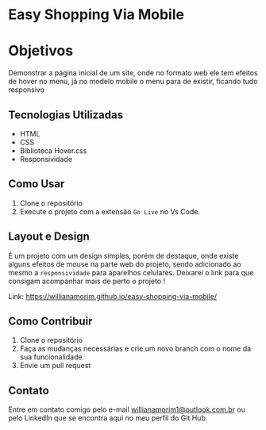 # Easy Shopping Via Mobile

# Objetivos
Demonstrar a página inicial de um site, onde no formato web ele tem efeitos de hover no menu, já no modelo mobile o menu para de existir, ficando tudo responsivo

## Tecnologias Utilizadas

- HTML
- CSS
- Biblioteca Hover.css
- Responsividade

## Como Usar

1. Clone o repositório
2. Execute o projeto com a extensão `Go Live` no Vs Code.

## Layout e Design

É um projeto com um design simples, porém de destaque, onde existe alguns efeitos de mouse na parte web do projeto, sendo adicionado ao mesmo a `responsividade` para aparelhos celulares. Deixarei o link para que consigam acompanhar mais de perto o projeto !

Link: https://willianamorim.github.io/easy-shopping-via-mobile/

## Como Contribuir

1. Clone o repositório
3. Faça as mudanças necessárias e crie um novo branch com o nome da sua funcionalidade
4. Envie um pull request

## Contato

Entre em contato comigo pelo e-mail willianamorim1@outlook.com.br ou pelo LinkedIn que se encontra aqui no meu perfil do Git Hub.
